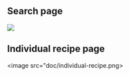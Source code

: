 ## Search page
<image src="doc/search-page.png">
 
## Individual recipe page
<image src="doc/individual-recipe.png>
